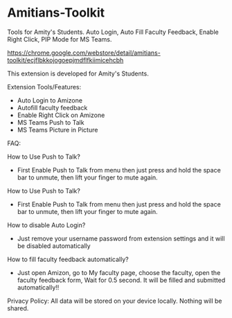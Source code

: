 # Amitians-Toolkit
 Tools for Amity's Students. Auto Login, Auto Fill Faculty Feedback, Enable Right Click, PIP Mode for MS Teams.
 
 https://chrome.google.com/webstore/detail/amitians-toolkit/ecjflbkkojogoepjmdflfkiimicehcbh


This extension is developed for Amity's Students.

Extension Tools/Features:
 - Auto Login to Amizone
 - Autofill faculty feedback
 - Enable Right Click on Amizone
 - MS Teams Push to Talk
 - MS Teams Picture in Picture

FAQ:

How to Use Push to Talk?
 - First Enable Push to Talk from menu then just press and hold the space bar to unmute, then lift your finger to mute again.

How to Use Push to Talk?
 - First Enable Push to Talk from menu then just press and hold the space bar to unmute, then lift your finger to mute again.

How to disable Auto Login?
 - Just remove your username password from extension settings and it will be disabled automatically

How to fill faculty feedback automatically?
 - Just open Amizon, go to My faculty page, choose the faculty, open the faculty feedback form, Wait for 0.5 second. It will be filled and submitted automatically!!

Privacy Policy:
All data will be stored on your device locally. Nothing will be shared.
